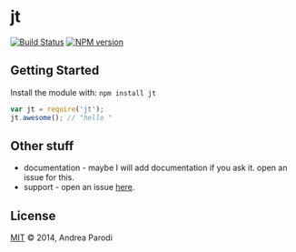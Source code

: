 # jt 



[![Build Status](https://secure.travis-ci.org/parroit/jt.png?branch=master)](http://travis-ci.org/parroit/jt) [![NPM version](https://badge-me.herokuapp.com/api/npm/jt.png)](http://badges.enytc.com/for/npm/jt) 

## Getting Started
Install the module with: `npm install jt`

```javascript
var jt = require('jt');
jt.awesome(); // "hello "
```

## Other stuff

* documentation - maybe I will add documentation if you ask it. open an issue for this.
* support - open an issue [here](https://github.com/parroit/jt/issues).

## License
[MIT](http://opensource.org/licenses/MIT) © 2014, Andrea Parodi